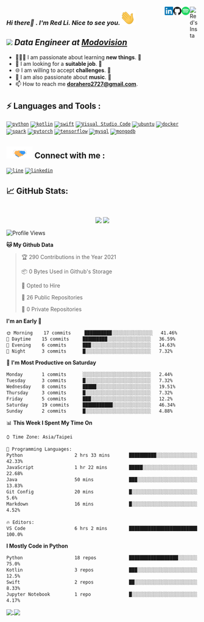 <a href="https://www.instagram.com/dorahero2727" target="_blank" rel="nofollow"><img align="right" alt="Red's Insta" width="22px" src="https://www.vectorlogo.zone/logos/instagram/instagram-icon.svg" /></a><a href="https://open.spotify.com/user/11121254916?si=aQSpI0pTRWGakDtcj2bE4w" target="_blank" rel="nofollow"><img align="right" alt="Red's Spotify" width="22px" src="https://raw.githubusercontent.com/dorahero/dorahero/main/Assets/spotify.svg" /><a href="https://github.com/dorahero" target="_blank" rel="nofollow"><img align="right" alt="Red's github" width="22px" src="https://raw.githubusercontent.com/dorahero/dorahero/main/Assets/github.svg" /></a><a href="https://www.linkedin.com/in/ben-lee-7044a51b3" target="_blank" rel="nofollow"><img align="right" alt="Red's Linkdein" width="22px" src="https://raw.githubusercontent.com/dorahero/dorahero/main/Assets/linkedin.svg" /></a>

### <em>Hi there👋 . I'm Red Li. Nice to see you.<img src="https://raw.githubusercontent.com/dorahero/dorahero/main/Assets/hi.gif" width="40px"/></em>

## <em><img src="https://media.giphy.com/media/WUlplcMpOCEmTGBtBW/giphy.gif" width="30">     Data Engineer at <a href="https://www.facebook.com/pg/Modovisionfans/posts/">Modovision</a></em>
- 👨🏽‍💻 I am passionate about learning **new things**. 😬 
- 🤝 I am looking for a **suitable job**. 👋
- 🌐 I am willing to accept **challenges**. 🗿 
- 👋 I am also passionate about **music**. 🎵
- 📫 How to reach me **dorahero2727@gmail.com**.
 
## ⚡ Languages and Tools :
<code>[<img alt="python" width="45px" src="https://www.vectorlogo.zone/logos/python/python-vertical.svg" />][github]</code>
<code>[<img alt="kotlin" width="45px" src="https://www.vectorlogo.zone/logos/kotlinlang/kotlinlang-icon.svg" />][github]</code>
<code>[<img alt="swift" width="45px" src="https://www.vectorlogo.zone/logos/swift/swift-icon.svg" />][github]</code>
<code>[<img alt="Visual Studio Code" width="45px" src="https://www.vectorlogo.zone/logos/visualstudio_code/visualstudio_code-icon.svg" />][github]</code>
<code>[<img alt="ubuntu" width="45px" src="https://www.vectorlogo.zone/logos/ubuntu/ubuntu-icon.svg" />][github]</code>
<code>[<img alt="docker" width="45px" src="https://www.vectorlogo.zone/logos/docker/docker-official.svg" />][github]</code>
<code>[<img alt="spark" width="45px" src="https://www.vectorlogo.zone/logos/apache_spark/apache_spark-icon.svg" />][github]</code>
<code>[<img alt="pytorch" width="45px" src="https://www.vectorlogo.zone/logos/pytorch/pytorch-icon.svg" />][github]</code>
<code>[<img alt="tensorflow" width="45px" src="https://www.vectorlogo.zone/logos/tensorflow/tensorflow-icon.svg" />][github]</code>
<code>[<img alt="mysql" width="45px" src="https://www.vectorlogo.zone/logos/mysql/mysql-icon.svg" />][github]</code>
<code>[<img alt="mongodb" width="45px" src="https://www.vectorlogo.zone/logos/mongodb/mongodb-icon.svg" />][github]</code>


## <img src="https://raw.githubusercontent.com/Dorahero/Dorahero/main/Assets/handshake.gif" height="32px"> Connect with me : 
<code>[<img alt="line" width="45px" src="https://www.vectorlogo.zone/logos/line/line-tile.svg" />][line]</code>
<code>[<img alt="linkedin" width="45px" src="https://www.vectorlogo.zone/logos/linkedin/linkedin-icon.svg" />][linkedin]</code>

## &#x1f4c8; GitHub Stats: 
<br>
<p align = "center">
  <img src = "https://github-readme-stats.vercel.app/api/top-langs/?username=dorahero&hide=css,java,html&theme=tokyonight">
  <img src = "https://github-readme-stats.vercel.app/api?username=dorahero&show_icons=true&theme=tokyonight&line_height=27">
</p>

  
<!--START_SECTION:waka-->
![Profile Views](http://img.shields.io/badge/Profile%20Views-12-blue)

**🐱 My Github Data** 

> 🏆 290 Contributions in the Year 2021
 > 
> 📦 0 Bytes Used in Github's Storage 
 > 
> 💼 Opted to Hire
 > 
> 📜 26 Public Repositories 
 > 
> 🔑 0 Private Repositories  
 > 
**I'm an Early 🐤** 

```text
🌞 Morning    17 commits     ██████████░░░░░░░░░░░░░░░   41.46% 
🌆 Daytime    15 commits     █████████░░░░░░░░░░░░░░░░   36.59% 
🌃 Evening    6 commits      ███░░░░░░░░░░░░░░░░░░░░░░   14.63% 
🌙 Night      3 commits      █░░░░░░░░░░░░░░░░░░░░░░░░   7.32%

```
📅 **I'm Most Productive on Saturday** 

```text
Monday       1 commits      ░░░░░░░░░░░░░░░░░░░░░░░░░   2.44% 
Tuesday      3 commits      █░░░░░░░░░░░░░░░░░░░░░░░░   7.32% 
Wednesday    8 commits      █████░░░░░░░░░░░░░░░░░░░░   19.51% 
Thursday     3 commits      █░░░░░░░░░░░░░░░░░░░░░░░░   7.32% 
Friday       5 commits      ███░░░░░░░░░░░░░░░░░░░░░░   12.2% 
Saturday     19 commits     ███████████░░░░░░░░░░░░░░   46.34% 
Sunday       2 commits      █░░░░░░░░░░░░░░░░░░░░░░░░   4.88%

```


📊 **This Week I Spent My Time On** 

```text
⌚︎ Time Zone: Asia/Taipei

💬 Programming Languages: 
Python                   2 hrs 33 mins       ██████████░░░░░░░░░░░░░░░   42.33% 
JavaScript               1 hr 22 mins        █████░░░░░░░░░░░░░░░░░░░░   22.68% 
Java                     50 mins             ███░░░░░░░░░░░░░░░░░░░░░░   13.83% 
Git Config               20 mins             █░░░░░░░░░░░░░░░░░░░░░░░░   5.6% 
Markdown                 16 mins             █░░░░░░░░░░░░░░░░░░░░░░░░   4.52%

🔥 Editors: 
VS Code                  6 hrs 2 mins        █████████████████████████   100.0%

```

**I Mostly Code in Python** 

```text
Python                   18 repos            ██████████████████░░░░░░░   75.0% 
Kotlin                   3 repos             ███░░░░░░░░░░░░░░░░░░░░░░   12.5% 
Swift                    2 repos             ██░░░░░░░░░░░░░░░░░░░░░░░   8.33% 
Jupyter Notebook         1 repo              █░░░░░░░░░░░░░░░░░░░░░░░░   4.17%

```



<!--END_SECTION:waka-->

<a href="https://github.com/dorahero/cvat_yolov5_automatic_annotation">
  <img align="center" src="https://github-readme-stats.vercel.app/api/pin/?username=dorahero&repo=cvat_yolov5_automatic_annotation&title_color=ffffff&text_color=c9cacc&icon_color=2bbc8a&bg_color=1d1f21" />
</a>


<a href="https://github.com/dorahero/leetcode-practice">
  <img align="center" src="https://github-readme-stats.vercel.app/api/pin/?username=dorahero&repo=leetcode-practice&title_color=ffffff&text_color=c9cacc&icon_color=2bbc8a&bg_color=1d1f21" />
</a>    
  


[linkedin]: https://www.linkedin.com/in/ben-lee-7044a51b3
[line]: https://line.me/ti/p/0wMkSXPM8s
[instagram]: https://www.instagram.com/dorahero2727
[spotify]: https://open.spotify.com/user/11121254916?si=aQSpI0pTRWGakDtcj2bE4w
[github]: https://github.com/dorahero
